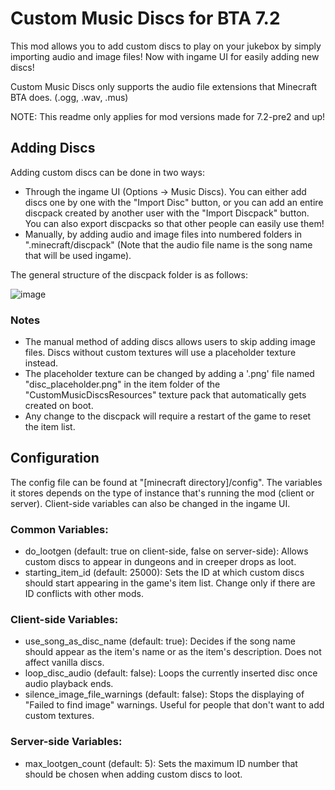 # Custom Music Discs for BTA 7.2
This mod allows you to add custom discs to play on your jukebox by simply importing audio and image files! Now with ingame UI for easily adding new discs!

Custom Music Discs only supports the audio file extensions that Minecraft BTA does. (.ogg, .wav, .mus)

NOTE: This readme only applies for mod versions made for 7.2-pre2 and up!
## Adding Discs
Adding custom discs can be done in two ways:
- Through the ingame UI (Options -> Music Discs). You can either add discs one by one with the "Import Disc" button, or you can add an entire discpack created by another user with the "Import Discpack" button. You can also export discpacks so that other people can easily use them!
- Manually, by adding audio and image files into numbered folders in ".minecraft/discpack" (Note that the audio file name is the song name that will be used ingame).

The general structure of the discpack folder is as follows:

![image](https://github.com/user-attachments/assets/025d980a-8036-4956-b467-cce4e57806f2)

### Notes
- The manual method of adding discs allows users to skip adding image files. Discs without custom textures will use a placeholder texture instead. 
- The placeholder texture can be changed by adding a '.png' file named "disc_placeholder.png" in the item folder of the "CustomMusicDiscsResources" texture pack that automatically gets created on boot.
- Any change to the discpack will require a restart of the game to reset the item list.

## Configuration
The config file can be found at "[minecraft directory]/config". The variables it stores depends on the type of instance that's running the mod (client or server).
Client-side variables can also be changed in the ingame UI.

### Common Variables:
- do_lootgen (default: true on client-side, false on server-side): Allows custom discs to appear in dungeons and in creeper drops as loot.
- starting_item_id (default: 25000): Sets the ID at which custom discs should start appearing in the game's item list. Change only if there are ID conflicts with other mods.

### Client-side Variables:
- use_song_as_disc_name (default: true): Decides if the song name should appear as the item's name or as the item's description. Does not affect vanilla discs.
- loop_disc_audio (default: false): Loops the currently inserted disc once audio playback ends.
- silence_image_file_warnings (default: false): Stops the displaying of "Failed to find image" warnings. Useful for people that don't want to add custom textures.

### Server-side Variables:
- max_lootgen_count (default: 5): Sets the maximum ID number that should be chosen when adding custom discs to loot.
